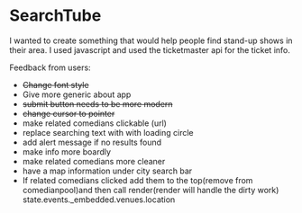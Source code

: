# SearchTube

I wanted to create something that would help people find stand-up shows in their area. 
I used javascript and used the ticketmaster api for the ticket info. 


Feedback from users: 
- ~~Change font style~~
- Give more generic about app
- ~~submit button needs to be more modern~~
- ~~change cursor to pointer~~ 
- make related comedians clickable (url)
- replace  searching text with with loading circle  
- add alert message if no results found 
- make info more boardly 
- make related comedians more cleaner
- have a map information under city search bar 
- If related comedians clicked add them to the top(remove from comedianpool)and then call render(render will handle the dirty work)
state.events._embedded.venues.location